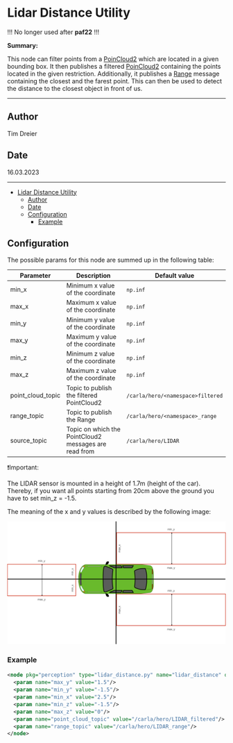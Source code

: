 # Lidar Distance Utility

!!! No longer used after **paf22** !!!

**Summary:**

This node can filter points from a [PoinCloud2](http://docs.ros.org/en/melodic/api/sensor_msgs/html/msg/PointCloud2.html)
which are located in a given bounding box.
It then publishes a filtered [PoinCloud2](http://docs.ros.org/en/melodic/api/sensor_msgs/html/msg/PointCloud2.html) containing
the points located in the given restriction.
Additionally, it publishes a [Range](http://docs.ros.org/en/melodic/api/sensor_msgs/html/msg/Range.html) message
containing the closest and the farest point.
This can then be used to detect the distance to the closest object in front of us.

---

## Author

Tim Dreier

## Date

16.03.2023

---
<!-- TOC -->
- [Lidar Distance Utility](#lidar-distance-utility)
  - [Author](#author)
  - [Date](#date)
  - [Configuration](#configuration)
    - [Example](#example)
<!-- TOC -->

## Configuration

The possible params for this node are summed up in the following table:

| Parameter         | Description                                           | Default value                     |
|-------------------|-------------------------------------------------------|-----------------------------------|
| min_x             | Minimum x value of the coordinate                     | `np.inf`                          |
| max_x             | Maximum x value of the coordinate                     | `np.inf`                          |
| min_y             | Minimum y value of the coordinate                     | `np.inf`                          |
| max_y             | Maximum y value of the coordinate                     | `np.inf`                          |
| min_z             | Minimum z value of the coordinate                     | `np.inf`                          |
| max_z             | Maximum z value of the coordinate                     | `np.inf`                          |
| point_cloud_topic | Topic to publish the filtered PointCloud2             | `/carla/hero/<namespace>filtered` |
| range_topic       | Topic to publish the Range                            | `/carla/hero/<namespace>_range`   |
| source_topic      | Topic on which the PointCloud2 messages are read from | `/carla/hero/LIDAR`               |

❗️Important:

The LIDAR sensor is mounted in a height of 1.7m (height of the car). Thereby, if you want all points
starting from 20cm above the ground you have to set min_z = -1.5.

The meaning of the x and y values is described by the following image:

![lidar filter](../assets/lidar_filter.png)

### Example

```xml
<node pkg="perception" type="lidar_distance.py" name="lidar_distance" output="screen">
  <param name="max_y" value="1.5"/>
  <param name="min_y" value="-1.5"/>
  <param name="min_x" value="2.5"/>
  <param name="min_z" value="-1.5"/>
  <param name="max_z" value="0"/>
  <param name="point_cloud_topic" value="/carla/hero/LIDAR_filtered"/>
  <param name="range_topic" value="/carla/hero/LIDAR_range"/>
</node>
```
